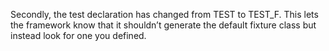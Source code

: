 Secondly, the test declaration has changed from TEST to TEST_F.   This lets the framework know that it shouldn’t generate the default fixture class but instead look for one you defined.